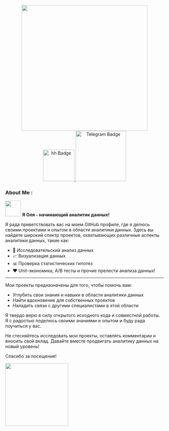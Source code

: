 <div id="header" align="center">
<img src="https://media3.giphy.com/media/v1.Y2lkPTc5MGI3NjExbDgxa2VlbDA0cTVnMzFzY2ZsdHZzaTk0YmlkeTNmY3VsZXo4bGE1ayZlcD12MV9pbnRlcm5hbF9naWZfYnlfaWQmY3Q9cw/3kPDmoWdBpQPNhCnUG/giphy.gif" width="400"/>
<div id="header" align="center">
  <a href="https://murino.hh.ru/resume/6daa6433ff0527088f0039ed1f567632524532">
    <img src="https://toplogos.ru/images/logo-hh-ru.png" alt="hh Badge"width="100"/>
  </a>
   <a href="https://t.me/olivia_lichtenberg">
    <img src="https://cdn.icon-icons.com/icons2/2699/PNG/512/telegram_logo_icon_168691.png" alt="Telegram Badge"width="160"/>
  </a>
</div>
    
<img src="https://komarev.com/ghpvc/?username=Olia-schev&style=flat-square&color=blue" alt=""/>

</div> 

### About Me :  
<img src="https://media1.giphy.com/media/v1.Y2lkPTc5MGI3NjExOWp0M2phcXRiNTd6bXhoN3k1NXZ5aHFrYmJucGhpMnoxZ21kczBueiZlcD12MV9pbnRlcm5hbF9naWZfYnlfaWQmY3Q9Zw/LY8yDak6Tngb6FfPrt/giphy.webp" width="50"> **Я Оля -  начинающий аналитик данных!** 

Я рада приветствовать вас на моем GitHub профиле, где я делюсь своими проектами и опытом в области аналитики данных. Здесь вы найдете широкий спектр проектов, охватывающих различные аспекты аналитики данных, такие как:

* 🧠 Исследовательский анализ данных
* 📈 Визуализация данных
* 📊 Проверка статистических гипотез
* ❤️ Unit-экономика, A/B тесты и прочие прелести анализа данных! 
____

Мои проекты предназначены для того, чтобы помочь вам:

* Углубить свои знания и навыки в области аналитики данных
* Найти вдохновение для собственных проектов
* Наладить связи с другими специалистами в этой области

Я твердо верю в силу открытого исходного кода и совместной работы. Я с радостью поделюсь своими знаниями и опытом и буду рада поучиться у вас.

Не стесняйтесь исследовать мои проекты, оставлять комментарии и вносить свой вклад. Давайте вместе продвигать аналитику данных на новый уровень!

Спасибо за посещение! 

<img src="https://media2.giphy.com/media/v1.Y2lkPTc5MGI3NjExNnBlbTZoN3V3NzY2a3BidmVpMmFpN2RqeXc0NjJmbGF3bGEybmVjNiZlcD12MV9pbnRlcm5hbF9naWZfYnlfaWQmY3Q9Zw/3oKIPnAiaMCws8nOsE/giphy.webp" width="200">
